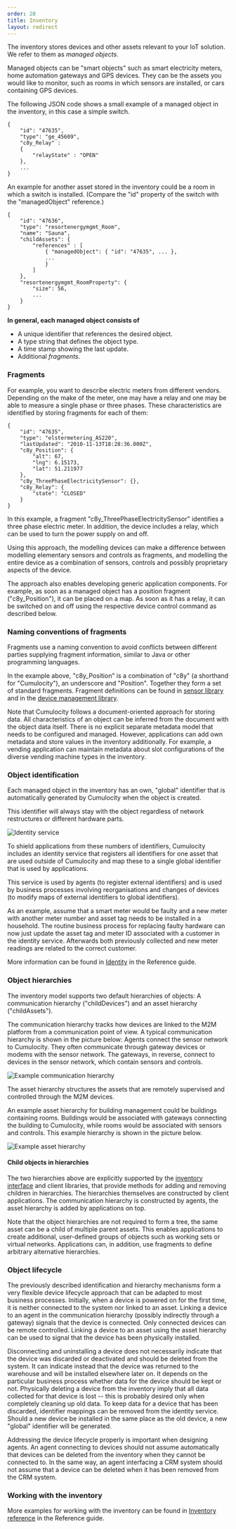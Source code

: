 ```yaml
---
order: 20
title: Inventory
layout: redirect
---
```



The inventory stores devices and other assets relevant to your IoT solution. We refer to them as  *managed objects*.

Managed objects can be "smart objects" such as smart electricity meters, home automation gateways and GPS devices. They can be the assets you would like to monitor, such as rooms in which sensors are installed, or cars containing GPS devices. 

The following JSON code shows a small example of a managed object in the inventory, in this case a simple switch.

<pre><code class="json">{
	"id": "47635",
	"type": "ge_45609",
	"c8y_Relay" : 
	{
		"relayState" : "OPEN"
	},
	...
}</code></pre>

An example for another asset stored in the inventory could be a room in which a switch is installed. (Compare the "id" property of the switch with the "managedObject" reference.)

<pre><code class="json">{
	"id": "47636",
	"type": "resortenergymgmt_Room",
	"name": "Sauna",
	"childAssets": {
		"references" : [
			{ "managedObject": { "id": "47635", ... },
			...
			} 
		]
	},
	"resortenergymgmt_RoomProperty": {
		"size": 56,
		...
	}
}</code></pre>

**In general, each managed object consists of**

* A unique identifier that references the desired object.
* A type string that defines the object type.
* A time stamp showing the last update.
* Additional *fragments*.

### Fragments

For example, you want to describe electric meters from different vendors. Depending on the make of the meter, one may have a relay and one may be able to measure a single phase or three phases. These characteristics are identified by storing fragments for each of them:

<pre><code class="json">{
	"id": "47635",
	"type": "elstermetering_AS220",
	"lastUpdated": "2010-11-13T18:28:36.000Z",
	"c8y_Position": {
		"alt": 67,
		"lng": 6.15173,
		"lat": 51.211977
	},
	"c8y_ThreePhaseElectricitySensor": {},
	"c8y_Relay": {
		"state": "CLOSED"
	}
}</code></pre>

In this example, a fragment "c8y\_ThreePhaseElectricitySensor" identifies a three phase electric meter. In addition, the device includes a relay, which can be used to turn the power supply on and off.

Using this approach, the modelling devices can make a difference between modelling  elementary sensors and controls as fragments, and modelling the entire device as a combination of sensors, controls and possibly proprietary aspects of the device.

The approach also enables developing generic application components. For example, as soon as a managed object has a position fragment ("c8y\_Position"), it can be placed on a map. As soon as it has a relay, it can be switched on and off using the respective device control command as described below.

### Naming conventions of fragments

Fragments use a naming convention to avoid conflicts between different parties supplying fragment information, similar to Java or other programming languages. 

In the example above, "c8y_Position" is a combination of "c8y" (a shorthand for "Cumulocity"), an underscore and "Position". Together they form a set of standard fragments. Fragment definitions can be found in [sensor library](/guides/reference/sensor-library) and in the [device management library](/guides/reference/device-management).

Note that Cumulocity follows a document-oriented approach for storing data. All characteristics of an object can be inferred from the document with the object data itself. There is no explicit separate metadata model that needs to be configured and managed. However, applications can add own metadata and store values in the inventory additionally. For example, a vending application can maintain metadata about slot configurations of the diverse vending machine types in the inventory.

### Object identification

Each managed object in the inventory has an own, "global" identifier that is automatically generated by Cumulocity when the object is created.

This identifier will always stay with the object regardless of network restructures or different hardware parts.

![Identity service](/guides/images/concepts-guide/identification.png)

To shield applications from these numbers of identifiers, Cumulocity includes an identity service that registers all identifiers for one asset that are used outside of Cumulocity and map these to a single global identifier that is used by applications.

This service is used by agents (to register external identifiers) and is used by business processes involving reorganisations and changes of devices (to modify maps of external identifiers to global identifiers).

As an example, assume that a smart meter would be faulty and a new meter with another meter number and asset tag needs to be installed in a household. The routine business process for replacing faulty hardware can now just update the asset tag and meter ID associated with a customer in the identity service. Afterwards both previously collected and new meter readings are related to the correct customer.

More information can be found in [Identity](/guides/reference/identity) in the Reference guide.

### Object hierarchies

The inventory model supports two default hierarchies of objects: A communication hierarchy ("childDevices") and an asset hierarchy ("childAssets").

The communication hierarchy tracks how devices are linked to the M2M platform from a communication point of view. A typical communication hierarchy is shown in the picture below: Agents connect the sensor network to Cumulocity. They often communicate through gateway devices or modems with the sensor network. The gateways, in reverse, connect to devices in the sensor network, which contain sensors and controls. 

![Example communication hierarchy](/guides/images/concepts-guide/commshierarchy.png)

The asset hierarchy structures the assets that are remotely supervised and controlled through the M2M devices. 

An example asset hierarchy for building management could be buildings containing rooms. Buildings would be associated with gateways connecting the building to Cumulocity, while rooms would be associated with sensors and controls. This example hierarchy is shown in the picture below.

![Example asset hierarchy](/guides/images/concepts-guide/assethierarchy.png)

#### Child objects in hierarchies 

The two hierarchies above are explicitly supported by the [inventory interface](/guides/reference/inventory) and client libraries, that provide methods for adding and removing children in hierarchies. The hierarchies themselves are constructed by client applications. The communication hierarchy is constructed by agents, the asset hierarchy is added by applications on top.

Note that the object hierarchies are not required to form a tree, the same asset can be a child of multiple parent assets. This enables applications to create additional, user-defined groups of objects such as working sets or virtual networks. Applications can, in addition, use fragments to define arbitrary alternative hierarchies.

### Object lifecycle

The previously described identification and hierarchy mechanisms form a very flexible device lifecycle approach that can be adapted to most business processes. Initially, when a device is powered on for the first time, it is neither connected to the system nor linked to an asset. Linking a device to an agent in the communication hierarchy (possibly indirectly through a gateway) signals that the device is connected. Only connected devices can be remote controlled. Linking a device to an asset using the asset hierarchy can be used to signal that the device has been physically installed. 

Disconnecting and uninstalling a device does not necessarily indicate that the device was discarded or deactivated and should be deleted from the system. It can indicate instead that the device was returned to the warehouse and will be installed elsewhere later on. It depends on the particular business process whether data for the device should be kept or not. Physically deleting a device from the inventory imply that all data collected for that device is lost -- this is probably desired only when completely cleaning up old data. To keep data for a device that has been discarded, identifier mappings can be removed from the identity service. Should a new device be installed in the same place as the old device, a new "global" identifier will be generated.

Addressing the device lifecycle properly is important when designing agents. An agent connecting to devices should not assume automatically that devices can be deleted from the inventory when they cannot be connected to. In the same way, an agent interfacing a CRM system should not assume that a device can be deleted when it has been removed from the CRM system.

### Working with the inventory

More examples for working with the inventory can be found in [Inventory reference](/guides/reference/inventory) in the Reference guide.

